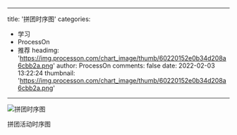 
---
title: '拼团时序图'
categories: 
 - 学习
 - ProcessOn
 - 推荐
headimg: 'https://img.processon.com/chart_image/thumb/60220152e0b34d208a6cbb2a.png'
author: ProcessOn
comments: false
date: 2022-02-03 13:22:24
thumbnail: 'https://img.processon.com/chart_image/thumb/60220152e0b34d208a6cbb2a.png'
---

<div>   
<img class="thumb" alt="拼团时序图" src="https://img.processon.com/chart_image/thumb/60220152e0b34d208a6cbb2a.png" referrerpolicy="no-referrer">
<p>拼团活动时序图</p>  
</div>
            